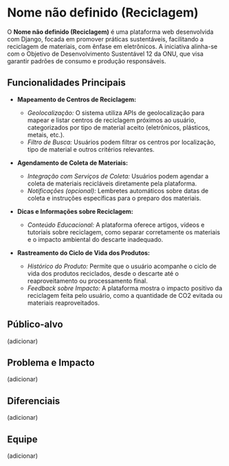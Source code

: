 # Nome não definido (Reciclagem)

O **Nome não definido (Reciclagem)** é uma plataforma web desenvolvida com Django, focada em promover práticas sustentáveis, facilitando a reciclagem de materiais, com ênfase em eletrônicos. A iniciativa alinha-se com o Objetivo de Desenvolvimento Sustentável 12 da ONU, que visa garantir padrões de consumo e produção responsáveis.

## Funcionalidades Principais

- **Mapeamento de Centros de Reciclagem:**
  - *Geolocalização:* O sistema utiliza APIs de geolocalização para mapear e listar centros de reciclagem próximos ao usuário, categorizados por tipo de material aceito (eletrônicos, plásticos, metais, etc.).
  - *Filtro de Busca:* Usuários podem filtrar os centros por localização, tipo de material e outros critérios relevantes.
 
- **Agendamento de Coleta de Materiais:**
  - *Integração com Serviços de Coleta:* Usuários podem agendar a coleta de materiais recicláveis diretamente pela plataforma.  
  - *Notificações (opcional):* Lembretes automáticos sobre datas de coleta e instruções específicas para o preparo dos materiais.
 
- **Dicas e Informações sobre Reciclagem:**
  - *Conteúdo Educacional:* A plataforma oferece artigos, vídeos e tutoriais sobre reciclagem, como separar corretamente os materiais e o impacto ambiental do descarte inadequado.

- **Rastreamento do Ciclo de Vida dos Produtos:**
  - *Histórico do Produto:* Permite que o usuário acompanhe o ciclo de vida dos produtos reciclados, desde o descarte até o reaproveitamento ou processamento final.
  - *Feedback sobre Impacto:* A plataforma mostra o impacto positivo da reciclagem feita pelo usuário, como a quantidade de CO2 evitada ou materiais reaproveitados.

## Público-alvo
(adicionar)

## Problema e Impacto
(adicionar)

## Diferenciais
(adicionar)

## Equipe
(adicionar)
